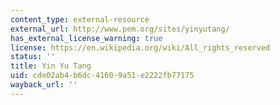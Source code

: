 ```yaml
---
content_type: external-resource
external_url: http://www.pem.org/sites/yinyutang/
has_external_license_warning: true
license: https://en.wikipedia.org/wiki/All_rights_reserved
status: ''
title: Yin Yu Tang
uid: cde02ab4-b6dc-4160-9a51-e2222fb77175
wayback_url: ''
---
```

